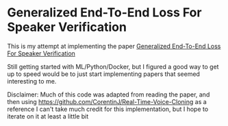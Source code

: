 # Generalized End-To-End Loss For Speaker Verification

This is my attempt at implementing the paper [Generalized End-To-End Loss For Speaker Verification](https://arxiv.org/pdf/1710.10467.pdf)

Still getting started with ML/Python/Docker, but I figured a good way to get up to speed would be to just start implementing papers that seemed interesting to me.

Disclaimer: Much of this code was adapted from reading the paper, and then using https://github.com/CorentinJ/Real-Time-Voice-Cloning as a reference
I can't take much credit for this implementation, but I hope to iterate on it at least a little bit